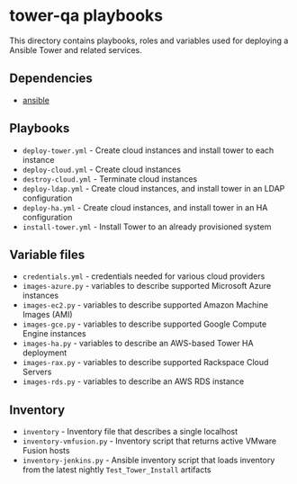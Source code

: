 tower-qa playbooks
=========================

This directory contains playbooks, roles and variables used for deploying a
Ansible Tower and related services.

## Dependencies
 * [ansible](https://github.com/ansible/ansible)

## Playbooks

 * `deploy-tower.yml` - Create cloud instances and install tower to each instance
 * `deploy-cloud.yml` - Create cloud instances
 * `destroy-cloud.yml` - Terminate cloud instances
 * `deploy-ldap.yml` - Create cloud instances, and install tower in an LDAP configuration
 * `deploy-ha.yml` - Create cloud instances, and install tower in an HA configuration
 * `install-tower.yml` - Install Tower to an already provisioned system

## Variable files

 * `credentials.yml` - credentials needed for various cloud providers
 * `images-azure.py` - variables to describe supported Microsoft Azure instances
 * `images-ec2.py` - variables to describe supported Amazon Machine Images (AMI)
 * `images-gce.py` - variables to describe supported Google Compute Engine instances
 * `images-ha.py` - variables to describe an AWS-based Tower HA deployment
 * `images-rax.py` - variables to describe supported Rackspace Cloud Servers
 * `images-rds.py` - variables to describe an AWS RDS instance

## Inventory

 * `inventory` - Inventory file that describes a single localhost
 * `inventory-vmfusion.py` - Inventory script that returns active VMware Fusion hosts
 * `inventory-jenkins.py` - Ansible inventory script that loads inventory from the latest nightly `Test_Tower_Install` artifacts
